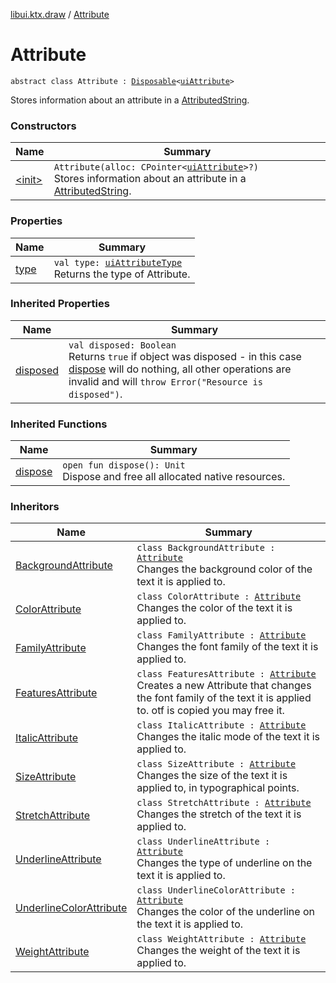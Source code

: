 [libui.ktx.draw](../README.md) / [Attribute](README.md)

# Attribute

`abstract class Attribute : `[`Disposable`](../../libui.ktx/-disposable/README.md)`<`[`uiAttribute`](../../libui/ui-attribute.md)`>`

Stores information about an attribute in a [AttributedString](../-attributed-string/README.md).

### Constructors

| Name | Summary |
|---|---|
| [&lt;init&gt;](-init-.md) | `Attribute(alloc: CPointer<`[`uiAttribute`](../../libui/ui-attribute.md)`>?)`<br>Stores information about an attribute in a [AttributedString](../-attributed-string/README.md). |

### Properties

| Name | Summary |
|---|---|
| [type](type.md) | `val type: `[`uiAttributeType`](../../libui/ui-attribute-type.md)<br>Returns the type of Attribute. |

### Inherited Properties

| Name | Summary |
|---|---|
| [disposed](../../libui.ktx/-disposable/disposed.md) | `val disposed: Boolean`<br>Returns `true` if object was disposed - in this case [dispose](../../libui.ktx/-disposable/dispose.md) will do nothing, all other operations are invalid and will `throw Error("Resource is disposed")`. |

### Inherited Functions

| Name | Summary |
|---|---|
| [dispose](../../libui.ktx/-disposable/dispose.md) | `open fun dispose(): Unit`<br>Dispose and free all allocated native resources. |

### Inheritors

| Name | Summary |
|---|---|
| [BackgroundAttribute](../-background-attribute/README.md) | `class BackgroundAttribute : `[`Attribute`](README.md)<br>Changes the background color of the text it is applied to. |
| [ColorAttribute](../-color-attribute/README.md) | `class ColorAttribute : `[`Attribute`](README.md)<br>Changes the color of the text it is applied to. |
| [FamilyAttribute](../-family-attribute/README.md) | `class FamilyAttribute : `[`Attribute`](README.md)<br>Changes the font family of the text it is applied to. |
| [FeaturesAttribute](../-features-attribute/README.md) | `class FeaturesAttribute : `[`Attribute`](README.md)<br>Creates a new Attribute that changes the font family of the text it is applied to. otf is copied you may free it. |
| [ItalicAttribute](../-italic-attribute/README.md) | `class ItalicAttribute : `[`Attribute`](README.md)<br>Changes the italic mode of the text it is applied to. |
| [SizeAttribute](../-size-attribute/README.md) | `class SizeAttribute : `[`Attribute`](README.md)<br>Changes the size of the text it is applied to, in typographical points. |
| [StretchAttribute](../-stretch-attribute/README.md) | `class StretchAttribute : `[`Attribute`](README.md)<br>Changes the stretch of the text it is applied to. |
| [UnderlineAttribute](../-underline-attribute/README.md) | `class UnderlineAttribute : `[`Attribute`](README.md)<br>Changes the type of underline on the text it is applied to. |
| [UnderlineColorAttribute](../-underline-color-attribute/README.md) | `class UnderlineColorAttribute : `[`Attribute`](README.md)<br>Changes the color of the underline on the text it is applied to. |
| [WeightAttribute](../-weight-attribute/README.md) | `class WeightAttribute : `[`Attribute`](README.md)<br>Changes the weight of the text it is applied to. |
